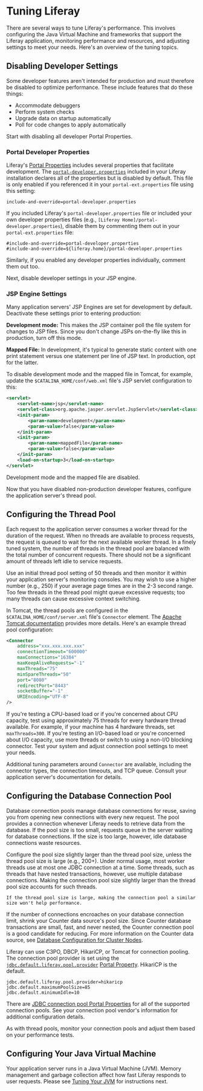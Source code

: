 # Tuning Liferay

There are several ways to tune Liferay's performance. This involves configuring the Java Virtual Machine and frameworks that support the Liferay application, monitoring performance and resources, and adjusting settings to meet your needs. Here's an overview of the tuning topics.

## Disabling Developer Settings

Some developer features aren't intended for production and must therefore be disabled to optimize performance. These include features that do these things:

* Accommodate debuggers
* Perform system checks
* Upgrade data on startup automatically
* Poll for code changes to apply automatically

Start with disabling all developer Portal Properties.

### Portal Developer Properties

Liferay's [Portal Properties](../reference/portal-properties.md) includes several properties that facilitate development. The [`portal-developer.properties`](https://github.com/liferay/liferay-portal/blob/[$LIFERAY_LEARN_PORTAL_GIT_TAG$]/portal-impl/src/portal-developer.properties) included in your Liferay installation declares all of the properties but is disabled by default. This file is only enabled if you referenced it in your `portal-ext.properties` file using this setting:

```properties 
include-and-override=portal-developer.properties
```

If you included Liferay's `portal-developer.properties` file or included your own developer properties files (e.g., `[Liferay Home]/portal-developer.properties`), disable them by commenting them out in your `portal-ext.properties` file:

```properties 
#include-and-override=portal-developer.properties
#include-and-override=${liferay.home}/portal-developer.properties
```

Similarly, if you enabled any developer properties individually, comment them out too.

Next, disable developer settings in your JSP engine.

### JSP Engine Settings

Many application servers' JSP Engines are set for development by default. Deactivate these settings prior to entering production:

**Development mode:** This makes the JSP container poll the file system for changes to JSP files. Since you don't change JSPs on-the-fly like this in production, turn off this mode.

**Mapped File:** In development, it's typical to generate static content with one print statement versus one statement per line of JSP text. In production, opt for the latter.

To disable development mode and the mapped file in Tomcat, for example, update the `$CATALINA_HOME/conf/web.xml` file's JSP servlet configuration to this:

```xml
<servlet>
    <servlet-name>jsp</servlet-name>
    <servlet-class>org.apache.jasper.servlet.JspServlet</servlet-class>   
    <init-param>
        <param-name>development</param-name>
        <param-value>false</param-value>
    </init-param>
    <init-param>
        <param-name>mappedFile</param-name>
        <param-value>false</param-value>
    </init-param>
    <load-on-startup>3</load-on-startup>
</servlet>
```

Development mode and the mapped file are disabled.

Now that you have disabled non-production developer features, configure the application server's thread pool.

## Configuring the Thread Pool 

Each request to the application server consumes a worker thread for the duration of the request. When no threads are available to process requests, the request is queued to wait for the next available worker thread. In a finely tuned system, the number of threads in the thread pool are balanced with the total number of concurrent requests. There should not be a significant amount of threads left idle to service requests.

Use an initial thread pool setting of 50 threads and then monitor it within your application server's monitoring consoles. You may wish to use a higher number (e.g., 250) if your average page times are in the 2-3 second range. Too few threads in the thread pool might queue excessive requests; too many threads can cause excessive context switching.

In Tomcat, the thread pools are configured in the `$CATALINA_HOME/conf/server.xml` file's `Connector` element. The [Apache Tomcat documentation](https://tomcat.apache.org/tomcat-9.0-doc/config/http.html) provides more details. Here's an example thread pool configuration:

```xml
<Connector
    address="xxx.xxx.xxx.xxx"
    connectionTimeout="600000"
    maxConnections="16384"
    maxKeepAliveRequests="-1"
    maxThreads="75"
    minSpareThreads="50"
    port="8080"
    redirectPort="8443"
    socketBuffer="-1"
    URIEncoding="UTF-8"
/>
```

If you're testing a CPU-based load or if you're concerned about CPU capacity,  test using approximately 75 threads for every hardware thread available. For example, if your machine has 4 hardware threads, set `maxThreads=300`. If you're testing an I/O-based load or you're concerned about I/O capacity, use more threads or switch to using a non-I/O blocking connector. Test your system and adjust connection pool settings to meet your needs.

Additional tuning parameters around `Connector` are available, including the connector types, the connection timeouts, and TCP queue. Consult your application server's documentation for details.

## Configuring the Database Connection Pool

Database connection pools manage database connections for reuse, saving you from opening new connections with every new request. The pool provides a connection whenever Liferay needs to retrieve data from the database. If the pool size is too small, requests queue in the server waiting for database connections. If the size is too large, however, idle database connections waste resources.

Configure the pool size slightly larger than the thread pool size, unless the thread pool size is large (e.g., 200+). Under normal usage, most worker threads use at most one JDBC connection at a time. Some threads, such as threads that have nested transactions, however, use multiple database connections. Making the connection pool size slightly larger than the thread pool size accounts for such threads.

```{note}
If the thread pool size is large, making the connection pool a similar size won't help performance.
```

If the number of connections encroaches on your database connection limit, shrink your Counter data source's pool size. Since Counter database transactions are small, fast, and never nested, the Counter connection pool is a good candidate for reducing. For more information on the Counter data source, see [Database Configuration for Cluster Nodes](./clustering-for-high-availability/database-configuration-for-cluster-nodes.md).

Liferay can use C3PO, DBCP, HikariCP, or Tomcat for connection pooling. The connection pool provider is set using the [`jdbc.default.liferay.pool.provider`](https://learn.liferay.com/reference/latest/en/dxp/propertiesdoc/portal.properties.html#JDBC) [Portal Property](../reference/portal-properties.md). HikariCP is the default.

```properties
jdbc.default.liferay.pool.provider=hikaricp
jdbc.default.maximumPoolSize=85
jdbc.default.minimumIdle=10
```

There are [JDBC connection pool Portal Properties](https://learn.liferay.com/reference/latest/en/dxp/propertiesdoc/portal.properties.html#JDBC) for all of the supported connection pools. See your connection pool vendor's information for additional configuration details.

As with thread pools, monitor your connection pools and adjust them based on your performance tests.

## Configuring Your Java Virtual Machine

Your application server runs in a Java Virtual Machine (JVM). Memory management and garbage collection affect how fast Liferay responds to user requests. Please see [Tuning Your JVM](./tuning-your-jvm.md) for instructions next.
